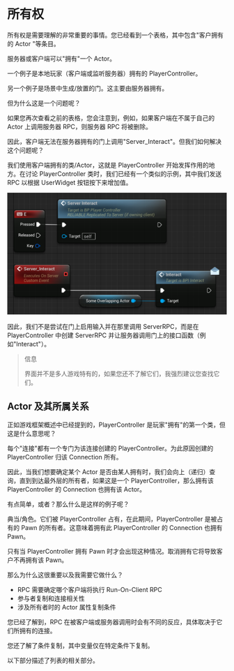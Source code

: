 # 所有权

所有权是需要理解的非常重要的事情。您已经看到一个表格，其中包含"客户拥有的 Actor "等条目。

服务器或客户端可以"拥有"一个 Actor。

一个例子是本地玩家（客户端或监听服务器）拥有的 PlayerController。

另一个例子是场景中生成/放置的门。这主要由服务器拥有。

但为什么这是一个问题呢？

如果您再次查看之前的表格，您会注意到，例如，如果客户端在不属于自己的 Actor 上调用服务器 RPC，则服务器 RPC 将被删除。

因此，客户端无法在服务器拥有的门上调用"Server_Interact"。但我们如何解决这个问题呢？

我们使用客户端拥有的类/Actor，这就是 PlayerController 开始发挥作用的地方。在讨论 PlayerController 类时，我们已经有一个类似的示例，其中我们发送 RPC 以根据 UserWidget 按钮按下来增加值。

![如何利用 PlayerController 通过接口与服务器上的 Actor 交互的示例。](../images/image-9.png)

因此，我们不是尝试在门上启用输入并在那里调用 ServerRPC，而是在 PlayerController 中创建 ServerRPC 并让服务器调用门上的接口函数（例如"Interact"）。

> 信息
>
> 界面并不是多人游戏特有的，如果您还不了解它们，我强烈建议您查找它们。

## Actor 及其所属关系​

正如游戏框架概述中已经提到的，PlayerController 是玩家"拥有"的第一个类，但这是什么意思呢？

每个"连接"都有一个专门为该连接创建的 PlayerController。为此原因创建的 PlayerController 归该 Connection 所有。

因此，当我们想要确定某个 Actor 是否由某人拥有时，我们会向上（递归）查询，直到到达最外层的所有者，如果这是一个 PlayerController，那么拥有该 PlayerController 的 Connection 也拥有该 Actor。

有点简单，或者？那么什么是这样的例子呢？

典当/角色。它们被 PlayerController 占有，在此期间，PlayerController 是被占有的 Pawn 的所有者。这意味着拥有此 PlayerController 的 Connection 也拥有 Pawn。

只有当 PlayerController 拥有 Pawn 时才会出现这种情况。取消拥有它将导致客户不再拥有该 Pawn。

那么为什么这很重要以及我需要它做什么？

- RPC 需要确定哪个客户端将执行 Run-On-Client RPC
- 参与者复制和连接相关性
- 涉及所有者时的 Actor 属性复制条件

您已经了解到，RPC 在被客户端或服务器调用时会有不同的反应，具体取决于它们所拥有的连接。

您还了解了条件复制，其中变量仅在特定条件下复制。

以下部分描述了列表的相关部分。
